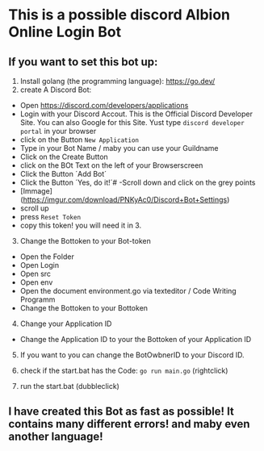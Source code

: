 # This is a possible discord Albion Online Login Bot

## If you want to set this bot up:
1. Install golang (the programming language): https://go.dev/
2. create A Discord Bot:
  - Open https://discord.com/developers/applications
  - Login with your Discord Accout. This is the Official Discord Developer Site. You can also Google for this Site. Yust type ```discord developer portal``` in your browser
  - click on the Button `New Application`
  - Type in your Bot Name / maby you can use your Guildname
  - Click on the Create Button
  - click on the BOt Text on the left of your Browserscreen
  - Click the Button ´Add Bot´
  - Click the Button ´Yes, do it!´#
  -Scroll down and click on the grey points 
  - [Immage] (https://imgur.com/download/PNKyAc0/Discord+Bot+Settings)
  - scroll up
  - press `Reset Token`
  - copy this token! you will need it in 3.

3.  Change the Bottoken to your Bot-token
  - Open the Folder
  - Open Login
  - Open src
  - Open env
  - Open the document environment.go via texteditor / Code Writing Programm
  - Change the Bottoken to your Bottoken
  
4. Change your  Application ID
  - Change the Application ID to your the Bottoken of your Application ID
  
5. If you want to you can change the BotOwbnerID to your Discord ID.

6. check if the start.bat has the Code: `go run main.go` (rightclick)
7. run the start.bat (dubbleclick) 


## I have created this Bot as fast as possible! It contains many different errors! and maby even another language!
